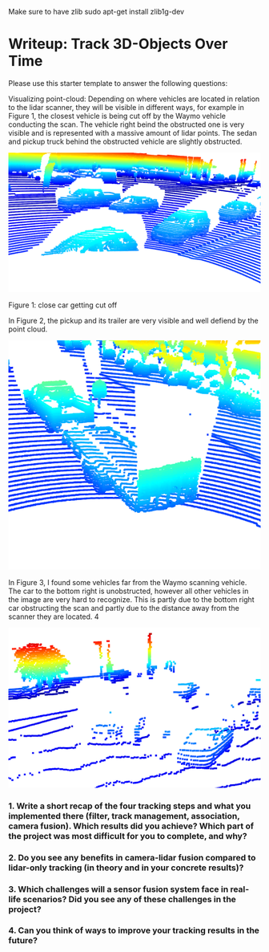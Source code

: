 Make sure to have zlib
sudo apt-get install zlib1g-dev

# Writeup: Track 3D-Objects Over Time

Please use this starter template to answer the following questions:

Visualizing point-cloud:
    Depending on where vehicles are located in relation to the lidar scanner, they will be visible in different ways, for example in Figure 1, the closest vehicle is being cut off by the Waymo vehicle conducting the scan. The vehicle right beind the obstructed one is very visible and is represented with a massive amount of lidar points. The sedan and pickup truck behind the obstructed vehicle are slightly obstructed. 
    
![Figure 1: close car getting cut off](images/figure1.png)

Figure 1: close car getting cut off

In Figure 2, the pickup and its trailer are very visible and well defiend by the point cloud. 

![Figure 2: pickup and trailer](images/figure2.png)

In Figure 3, I found some vehicles far from the Waymo scanning vehicle. The car to the bottom right is unobstructed, however all other vehicles in the image are very hard to recognize. This is partly due to the bottom right car obstructing the scan and partly due to the distance away from the scanner they are located. 4

![Figure 3: vehicles far from scanner](images/figure3.png)


### 1. Write a short recap of the four tracking steps and what you implemented there (filter, track management, association, camera fusion). Which results did you achieve? Which part of the project was most difficult for you to complete, and why?



### 2. Do you see any benefits in camera-lidar fusion compared to lidar-only tracking (in theory and in your concrete results)? 


### 3. Which challenges will a sensor fusion system face in real-life scenarios? Did you see any of these challenges in the project?


### 4. Can you think of ways to improve your tracking results in the future?

